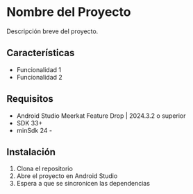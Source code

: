 # Nombre del Proyecto

Descripción breve del proyecto.

## Características
- Funcionalidad 1
- Funcionalidad 2

## Requisitos
- Android Studio Meerkat Feature Drop | 2024.3.2 o superior
- SDK 33+
- minSdk 24 - 

## Instalación
1. Clona el repositorio
2. Abre el proyecto en Android Studio
3. Espera a que se sincronicen las dependencias